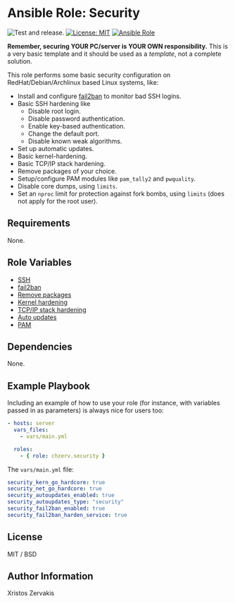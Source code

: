 # Ansible Role: Security

![Test and release.](https://github.com/chzerv/ansible-role-security/workflows/Test%20and%20release./badge.svg?branch=master)
[![License: MIT](https://img.shields.io/badge/License-MIT-yellow.svg)](https://opensource.org/licenses/MIT)
[![Ansible Role](https://img.shields.io/ansible/role/50034?color=dodgerblue)](https://galaxy.ansible.com/chzerv/security)

**Remember, securing YOUR PC/server is YOUR OWN responsibility.** This is a very basic template and it should be used as a _template_, not a complete solution.

This role performs some basic security configuration on RedHat/Debian/Archlinux based Linux systems, like:

- Install and configure [fail2ban](https://www.fail2ban.org/wiki/index.php/Main_Page) to monitor bad SSH logins.
- Basic SSH hardening like
  - Disable root login.
  - Disable password authentication.
  - Enable key-based authentication.
  - Change the default port.
  - Disable known weak algorithms.
- Set up automatic updates.
- Basic kernel-hardening.
- Basic TCP/IP stack hardening.
- Remove packages of your choice.
- Setup/configure PAM modules like `pam_tally2` and `pwquality`.
- Disable core dumps, using `limits`.
- Set an `nproc` limit for protection against fork bombs, using `limits` (does not apply for the root user).

## Requirements

None.

## Role Variables

- [SSH](docs/ssh.md)
- [fail2ban](docs/fail2ban.md)
- [Remove packages](docs/packages.md)
- [Kernel hardening](docs/sysctl-kernel.md)
- [TCP/IP stack hardening](docs/sysctl-tcp_ip.md)
- [Auto updates](docs/auto-updates.md)
- [PAM](docs/pam-limits.md)

## Dependencies

None.

## Example Playbook

Including an example of how to use your role (for instance, with variables passed in as parameters) is always nice for users too:

```yaml
- hosts: server
  vars_files:
    - vars/main.yml

  roles:
    - { role: chzerv.security }
```

The `vars/main.yml` file:

```yaml
security_kern_go_hardcore: true
security_net_go_hardcore: true
security_autoupdates_enabled: true
security_autoupdates_type: "security"
security_fail2ban_enabled: true
security_fail2ban_harden_service: true
```

## License

MIT / BSD

## Author Information

Xristos Zervakis
